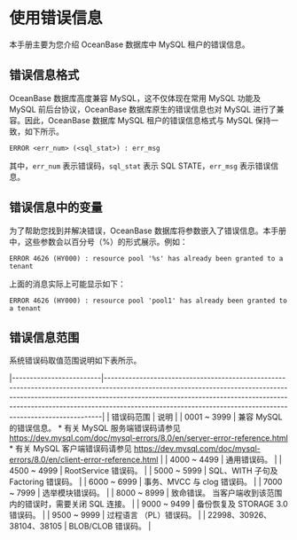 使用错误信息 
===========================

本手册主要为您介绍 OceanBase 数据库中 MySQL 租户的错误信息。

错误信息格式 
---------------------------

OceanBase 数据库高度兼容 MySQL，这不仅体现在常用 MySQL 功能及 MySQL 前后台协议，OceanBase 数据库原生的错误信息也对 MySQL 进行了兼容。因此，OceanBase 数据库 MySQL 租户的错误信息格式与 MySQL 保持一致，如下所示。

```unknow
ERROR <err_num> (<sql_stat>) : err_msg
```



其中，`err_num` 表示错误码，`sql_stat` 表示 SQL STATE，`err_msg` 表示错误信息。

错误信息中的变量 
-----------------------------

为了帮助您找到并解决错误，OceanBase 数据库将参数嵌入了错误信息。本手册中，这些参数会以百分号（%）的形式展示。例如：

```unknow
ERROR 4626 (HY000) : resource pool '%s' has already been granted to a tenant
```



上面的消息实际上可能显示如下：

```unknow
ERROR 4626 (HY000) : resource pool 'pool1' has already been granted to a tenant
```



错误信息范围 
---------------------------

系统错误码取值范围说明如下表所示。


|-------------------------|-----------------------------------------------------------------------------------------------------------------------------------------------------------------------------------------------------------------------------------------------------------------------------------------------------------------------|
| 错误码范围                   | 说明                                                                                                                                                                                                                                                                                                                    |
| 0001 \~ 3999            | 兼容 MySQL 的错误信息。 * 有关 MySQL 服务端错误码请参见 https://dev.mysql.com/doc/mysql-errors/8.0/en/server-error-reference.html   * 有关 MySQL 客户端错误码请参见 https://dev.mysql.com/doc/mysql-errors/8.0/en/client-error-reference.html    |
| 4000 \~ 4499            | 通用错误码。                                                                                                                                                                                                                                                                                                                |
| 4500 \~ 4999            | RootService 错误码。                                                                                                                                                                                                                                                                                                      |
| 5000 \~ 5999            | SQL、WITH 子句及 Factoring 错误码。                                                                                                                                                                                                                                                                                           |
| 6000 \~ 6999            | 事务、MVCC 与 clog 错误码。                                                                                                                                                                                                                                                                                                   |
| 7000 \~ 7999            | 选举模块错误码。                                                                                                                                                                                                                                                                                                              |
| 8000 \~ 8999            | 致命错误。 当客户端收到该范围内的错误时，需要关闭 SQL 连接。                                                                                                                                                                                                                                                                     |
| 9000 \~ 9499            | 备份恢复及 STORAGE 3.0 错误码。                                                                                                                                                                                                                                                                                                |
| 9500 \~ 9999            | 过程语言 （PL）错误码。                                                                                                                                                                                                                                                                                                         |
| 22998、30926、38104、38105 | BLOB/CLOB 错误码。                                                                                                                                                                                                                                                                                                        |


